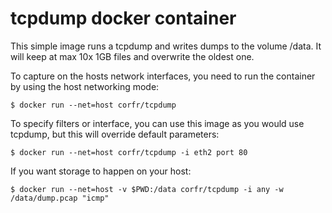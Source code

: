 # tcpdump docker container

This simple image runs a tcpdump and writes dumps to the volume /data.
It will keep at max 10x 1GB files and overwrite the oldest one.

To capture on the hosts network interfaces, you need to run the
container by using the host networking mode:

    $ docker run --net=host corfr/tcpdump

To specify filters or interface, you can use this image as you would
use tcpdump, but this will override default parameters:

    $ docker run --net=host corfr/tcpdump -i eth2 port 80

If you want storage to happen on your host:

    $ docker run --net=host -v $PWD:/data corfr/tcpdump -i any -w /data/dump.pcap "icmp"

